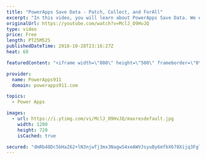 ```yaml
---
title: "PowerApps Save Data - Patch, Collect, and ForAll"
excerpt: "In this video, you will learn about PowerApps Save Data. We explore adding some controls to the screen and then using Patch, Collect, and ForAll to save the data back to our data source. We even have a special Halloween theme. For a Bonus we also talk about the Media Control.  AddColumns, ShowColumns,"
originalUrl: https://youtube.com/watch?v=MclJ_O9HvJQ
type: video
price: Free
length: PT25M52S
publishedDateTime: 2018-10-28T23:16:27Z
heat: 68

featuredContent: "<iframe width=\"800\" height=\"500\" frameborder=\"0\" src=\"https://www.youtube.com/embed/MclJ_O9HvJQ\" allow=\"accelerometer; autoplay; encrypted-media; gyroscope; picture-in-picture\" allowfullscreen></iframe>"

provider:
  name: PowerApps911
  domain: powerapps911.com

topics:
  - Power Apps

images:
  - url: https://i.ytimg.com/vi/MclJ_O9HvJQ/maxresdefault.jpg
    width: 1280
    height: 720
    isCached: true

secured: "dmRb48Dc5bHaZ62+lN3njwTj3mx3NagwS4xeAWVJsyuBy6mfbX678Xijq3Fgl9MD4jYJfgRwUX+ROItdhaAr1dZYR1TA7pf9TsUQ5ViaNuH396UxWfzKhJLY0RkM7qL9imOG6LpFl99QlIKjGMU0W/Diqyz/zAsFL3ak7TBGb42XQnfLDz2aozH+aiQAg5QMriWh1XOloYG/fUySPWdFOv4pTvfpyBD0jmSpI4iFWOoCAA5OUI5p3hr7cixCygeqRVLvnHCIaE+tglk8J8ZEmBRj9oi0LME1w5BKOXBwWg+SCvAlEdsug6TOGqMxDOfFp5Dn5L+NeQb6L639xc8s65nfej+r2DKxhqPZgsNUmyxGFH9DWeCqUDWsAw3d1VDZZx3y+9Hg9P8g2flS+cXovqH1UP6QUvWHrdBUVPP9o3QW+QGr/Fv3WMuM5qh66wac;MhIiRAbvCfqUGr2IZSpccw=="
---
```


